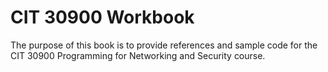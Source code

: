 # CIT 30900 Workbook

The purpose of this book is to provide references and sample code for the CIT 30900 Programming for Networking and Security course.

```{tableofcontents}
```
